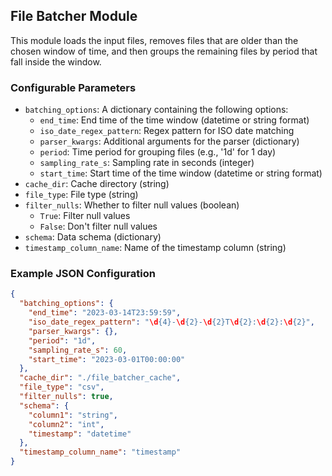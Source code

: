 ## File Batcher Module

This module loads the input files, removes files that are older than the chosen window of time, and then groups the remaining files by period that fall inside the window.

### Configurable Parameters

- `batching_options`: A dictionary containing the following options:
    - `end_time`: End time of the time window (datetime or string format)
    - `iso_date_regex_pattern`: Regex pattern for ISO date matching
    - `parser_kwargs`: Additional arguments for the parser (dictionary)
    - `period`: Time period for grouping files (e.g., '1d' for 1 day)
    - `sampling_rate_s`: Sampling rate in seconds (integer)
    - `start_time`: Start time of the time window (datetime or string format)
- `cache_dir`: Cache directory (string)
- `file_type`: File type (string)
- `filter_nulls`: Whether to filter null values (boolean)
    - `True`: Filter null values
    - `False`: Don't filter null values
- `schema`: Data schema (dictionary)
- `timestamp_column_name`: Name of the timestamp column (string)

### Example JSON Configuration

```json
{
  "batching_options": {
    "end_time": "2023-03-14T23:59:59",
    "iso_date_regex_pattern": "\d{4}-\d{2}-\d{2}T\d{2}:\d{2}:\d{2}",
    "parser_kwargs": {},
    "period": "1d",
    "sampling_rate_s": 60,
    "start_time": "2023-03-01T00:00:00"
  },
  "cache_dir": "./file_batcher_cache",
  "file_type": "csv",
  "filter_nulls": true,
  "schema": {
    "column1": "string",
    "column2": "int",
    "timestamp": "datetime"
  },
  "timestamp_column_name": "timestamp"
}
```